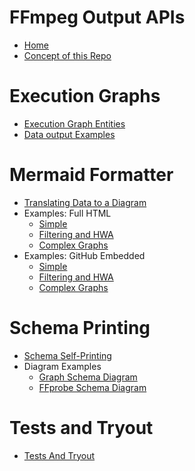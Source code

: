 <!-- First line gets deleted -->

# FFmpeg Output APIs

- [Home](Home.md)
- [Concept of this Repo](About/Concept-of-this-Repo.md)

# Execution Graphs

- [Execution Graph Entities](execution_graph/Execution-Graph-Entities.md)
- [Data output Examples](https://github.com/softworkz/ffmpeg_output_apis/tree/master/examples)

# Mermaid Formatter

- [Translating Data to a Diagram](execution_graph/Translating-to-Diagram.md)
- Examples: Full HTML
  - [Simple](https://softworkz.github.io/ffmpeg_output_apis/1_nofilters_3_in_1_out.html)
  - [Filtering and HWA](https://softworkz.github.io/ffmpeg_output_apis/2_hwa_qsv.html)
  - [Complex Graphs](https://softworkz.github.io/ffmpeg_output_apis/3_complex_graphs.html)
- Examples: GitHub Embedded
  - [Simple](visualization/Graphs-Example1.md)
  - [Filtering and HWA](visualization/Graphs-Example2.md)
  - [Complex Graphs](visualization/Graphs-Example3.md)


# Schema Printing

- [Schema Self-Printing](schema_printing/Schema-Self-Printing.md)
- Diagram Examples
  - [Graph Schema Diagram](https://softworkz.github.io/ffmpeg_output_apis/graph_schema.html)
  - [FFprobe Schema Diagram](https://softworkz.github.io/ffmpeg_output_apis/ffprobe_schema.html)

#  Tests and Tryout

- [Tests And Tryout](tests/Tests-and-Tryout.md)



